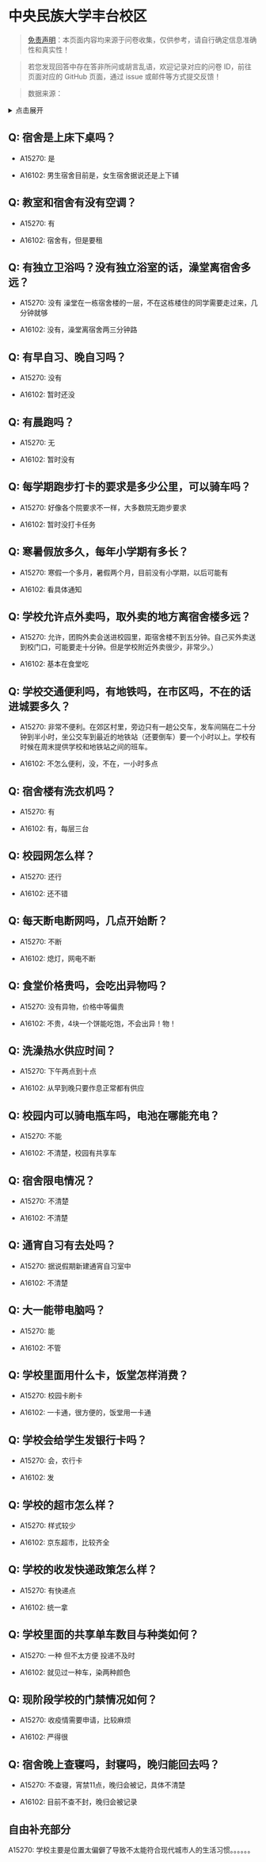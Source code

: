# 中央民族大学丰台校区

> [免责声明](https://colleges.chat/#_3)：本页面内容均来源于问卷收集，仅供参考，请自行确定信息准确性和真实性！

> 若您发现回答中存在答非所问或胡言乱语，欢迎记录对应的问卷 ID，前往页面对应的 GitHub 页面，通过 issue 或邮件等方式提交反馈！

> 数据来源：

<details><summary>点击展开</summary>
<ul>
<li>A15270: 匿名 (2022 年 07 月)</li>
<li>A16102: 匿名 (2022 年 09 月)</li>
</ul>
</details>

## Q: 宿舍是上床下桌吗？

- A15270: 是

- A16102: 男生宿舍目前是，女生宿舍据说还是上下铺

## Q: 教室和宿舍有没有空调？

- A15270: 有

- A16102: 宿舍有，但是要租

## Q: 有独立卫浴吗？没有独立浴室的话，澡堂离宿舍多远？

- A15270: 没有 澡堂在一栋宿舍楼的一层，不在这栋楼住的同学需要走过来，几分钟就够

- A16102: 没有，澡堂离宿舍两三分钟路

## Q: 有早自习、晚自习吗？

- A15270: 没有

- A16102: 暂时还没

## Q: 有晨跑吗？

- A15270: 无

- A16102: 暂时没有

## Q: 每学期跑步打卡的要求是多少公里，可以骑车吗？

- A15270: 好像各个院要求不一样，大多数院无跑步要求

- A16102: 暂时没打卡任务

## Q: 寒暑假放多久，每年小学期有多长？

- A15270: 寒假一个多月，暑假两个月，目前没有小学期，以后可能有

- A16102: 看具体通知

## Q: 学校允许点外卖吗，取外卖的地方离宿舍楼多远？

- A15270: 允许，团购外卖会送进校园里，距宿舍楼不到五分钟。自己买外卖送到校门口，可能要走十分钟。但是学校附近外卖很少，非常少。）

- A16102: 基本在食堂吃

## Q: 学校交通便利吗，有地铁吗，在市区吗，不在的话进城要多久？

- A15270: 非常不便利。在郊区村里，旁边只有一趟公交车，发车间隔在二十分钟到半小时，坐公交车到最近的地铁站（还要倒车）要一个小时以上。学校有时候在周末提供学校和地铁站之间的班车。

- A16102: 不怎么便利，没，不在，一小时多点

## Q: 宿舍楼有洗衣机吗？

- A15270: 有

- A16102: 有，每层三台

## Q: 校园网怎么样？

- A15270: 还行

- A16102: 还不错

## Q: 每天断电断网吗，几点开始断？

- A15270: 不断

- A16102: 熄灯，网电不断

## Q: 食堂价格贵吗，会吃出异物吗？

- A15270: 没有异物，价格中等偏贵

- A16102: 不贵，4块一个饼能吃饱，不会出异！物！

## Q: 洗澡热水供应时间？

- A15270: 下午两点到十点

- A16102: 从早到晚只要作息正常都有供应

## Q: 校园内可以骑电瓶车吗，电池在哪能充电？

- A15270: 不能

- A16102: 不清楚，校园有共享车

## Q: 宿舍限电情况？

- A15270: 不清楚

- A16102: 不清楚

## Q: 通宵自习有去处吗？

- A15270: 据说假期新建通宵自习室中

- A16102: 不清楚

## Q: 大一能带电脑吗？

- A15270: 能

- A16102: 不管

## Q: 学校里面用什么卡，饭堂怎样消费？

- A15270: 校园卡刷卡

- A16102: 一卡通，很方便的，饭堂用一卡通

## Q: 学校会给学生发银行卡吗？

- A15270: 会，农行卡

- A16102: 发

## Q: 学校的超市怎么样？

- A15270: 样式较少

- A16102: 京东超市，比较齐全

## Q: 学校的收发快递政策怎么样？

- A15270: 有快递点

- A16102: 统一拿

## Q: 学校里面的共享单车数目与种类如何？

- A15270: 一种 但不太方便 投递不及时

- A16102: 就见过一种车，染两种颜色

## Q: 现阶段学校的门禁情况如何？

- A15270: 收疫情需要申请，比较麻烦

- A16102: 严得很

## Q: 宿舍晚上查寝吗，封寝吗，晚归能回去吗？

- A15270: 不查寝，宵禁11点，晚归会被记，具体不清楚

- A16102: 目前不查不封，晚归会被记录

## 自由补充部分

A15270: 学校主要是位置太偏僻了导致不太能符合现代城市人的生活习惯。。。。。。